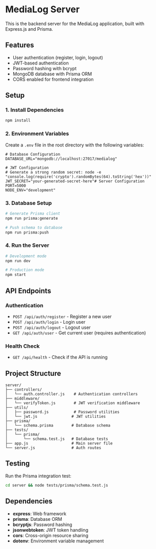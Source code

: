 # MediaLog Server

This is the backend server for the MediaLog application, built with Express.js and Prisma.

## Features

- User authentication (register, login, logout)
- JWT-based authentication
- Password hashing with bcrypt
- MongoDB database with Prisma ORM
- CORS enabled for frontend integration

## Setup

### 1. Install Dependencies

```bash
npm install
```

### 2. Environment Variables

Create a `.env` file in the root directory with the following variables:

```env
# Database Configuration
DATABASE_URL="mongodb://localhost:27017/medialog"

# JWT Configuration
# Generate a strong random secret: node -e "console.log(require('crypto').randomBytes(64).toString('hex'))"
JWT_SECRET="your-generated-secret-here"# Server Configuration
PORT=5000
NODE_ENV="development"
```

### 3. Database Setup

```bash
# Generate Prisma client
npm run prisma:generate

# Push schema to database
npm run prisma:push
```

### 4. Run the Server

```bash
# Development mode
npm run dev

# Production mode
npm start
```

## API Endpoints

### Authentication

- `POST /api/auth/register` - Register a new user
- `POST /api/auth/login` - Login user
- `POST /api/auth/logout` - Logout user
- `GET /api/auth/user` - Get current user (requires authentication)

### Health Check

- `GET /api/health` - Check if the API is running

## Project Structure

```
server/
├── controllers/
│   └── auth.controller.js    # Authentication controllers
├── middleware/
│   └── verifyToken.js        # JWT verification middleware
├── utils/
│   ├── password.js           # Password utilities
│   └── jwt.js               # JWT utilities
├── prisma/
│   └── schema.prisma        # Database schema
├── tests/
│   └── prisma/
│       └── schema.test.js   # Database tests
├── app.js                   # Main server file
└── server.js                # Auth routes
```

## Testing

Run the Prisma integration test:

```bash
cd server && node tests/prisma/schema.test.js
```

## Dependencies

- **express**: Web framework
- **prisma**: Database ORM
- **bcryptjs**: Password hashing
- **jsonwebtoken**: JWT token handling
- **cors**: Cross-origin resource sharing
- **dotenv**: Environment variable management
